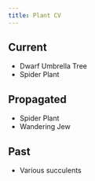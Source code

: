 ```yaml
---
title: Plant CV
---
```

## Current
- Dwarf Umbrella Tree
- Spider Plant

## Propagated
- Spider Plant
- Wandering Jew

## Past
- Various succulents
